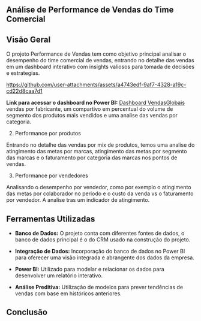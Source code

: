 ## Análise de Performance de Vendas do Time Comercial

## Visão Geral
O projeto Performance de Vendas tem como objetivo principal analisar o desempenho do time comercial de vendas, entrando no detalhe das vendas em um dashboard interativo com insights valiosos para tomada de decisões e estrategias.

https://github.com/user-attachments/assets/a4743edf-9af7-4328-a19c-cd22d8caa7d1

**Link para acessar o dashboard no Power BI:** [Dashboard VendasGlobais](https://app.powerbi.com/view?r=eyJrIjoiMWNjMTgxN2QtODRmZi00N2I2LTk3ZGUtZmIyZDM0OTBiMWM2IiwidCI6IjE3YzQwY2IwLTI2NmItNGViOC1iMTdjLTZkYzYyMTc4ZDcxOCJ9) vendas por fabricante, um compartivo em percentual do volume de segmento dos produtos mais vendidos e uma analise das vendas por categoria.

2. Performance por produtos

Entrando no detalhe das vendas por mix de produtos, temos uma analise do atingimento das metas por marcas, atingimento das metas por segmento das marcas e o faturamento por categoria das marcas nos pontos de vendas. 

3. Performance por vendedores

Analisando o desempenho por vendedor, como por exemplo o atingimento das metas por colaborador no periodo e o custo da venda vs o faturamento por vendedor. A analise tras um indicador de atingimento.


## Ferramentas Utilizadas

- **Banco de Dados:** O projeto conta com diferentes fontes de dados, o banco de dados principal é o do CRM usado na construção do projeto.

- **Integração de Dados:** Incorporação do banco de dados no Power BI para oferecer uma visão integrada e abrangente dos dados da empresa.

- **Power BI:** Utilizado para modelar e relacionar os dados para desenvolver um relatório interativo.

- **Análise Preditiva:** Utilização de modelos para prever tendências de vendas com base em históricos anteriores.

## Conclusão


